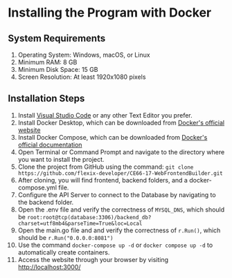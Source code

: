 # Installing the Program with Docker

## System Requirements
1. Operating System: Windows, macOS, or Linux
2. Minimum RAM: 8 GB
3. Minimum Disk Space: 15 GB
4. Screen Resolution: At least 1920x1080 pixels

## Installation Steps
1. Install [Visual Studio Code](https://code.visualstudio.com/) or any other Text Editor you prefer.
2. Install Docker Desktop, which can be downloaded from [Docker's official website](https://www.docker.com/products/docker-desktop/)
3. Install Docker Compose, which can be downloaded from [Docker's official documentation](https://docs.docker.com/compose/install/)
4. Open Terminal or Command Prompt and navigate to the directory where you want to install the project.
5. Clone the project from GitHub using the command:
`git clone https://github.com/flexix-developer/CE66-17-WebFrontendBuilder.git`
6. After cloning, you will find frontend, backend folders, and a docker-compose.yml file.
7. Configure the API Server to connect to the Database by navigating to the backend folder.
8. Open the .env file and verify the correctness of `MYSQL_DNS`, which should be `root:root@tcp(database:3306)/backend_db?charset=utf8mb4&parseTime=True&loc=Local`
9. Open the main.go file and and verify the correctness of `r.Run()`, which should be `r.Run("0.0.0.0:8081")`
10. Use the command `docker-compose up -d` or `docker compose up -d` to automatically create containers.
11. Access the website through your browser by visiting [http://localhost:3000/](http://localhost:3000/)